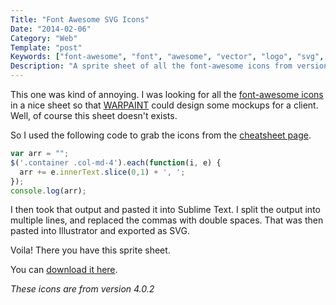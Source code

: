 ```yaml
---
Title: "Font Awesome SVG Icons"
Date: "2014-02-06"
Category: "Web"
Template: "post"
Keywords: ["font-awesome", "font", "awesome", "vector", "logo", "svg", "eps", "icons", "sprite", "sheet"]
Description: "A sprite sheet of all the font-awesome icons from version 4.0.2"
---
```


This one was kind of annoying. I was looking for all the [font-awesome icons](http://fontawesome.io/) in a nice sheet so that [WARPAINT](warpaintmedia.ca) could design some mockups for a client. Well, of course this sheet doesn't exists.

So I used the following code to grab the icons from the [cheatsheet page](http://fontawesome.io/cheatsheet/).

```javascript
var arr = "";
$('.container .col-md-4').each(function(i, e) {
  arr += e.innerText.slice(0,1) + ', ';
});
console.log(arr);
```

I then took that output and pasted it into Sublime Text. I split the output into multiple lines, and replaced the commas with double spaces. That was then pasted into Illustrator and exported as SVG.

Voila! There you have this sprite sheet.

You can [download it here](/images/font-awesome-sheet.svg).

*These icons are from version 4.0.2*

